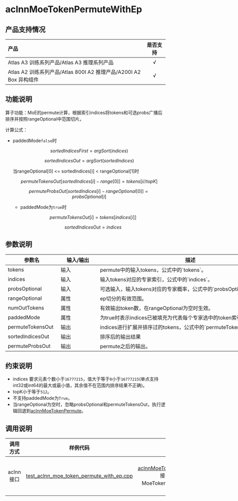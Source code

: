 # aclnnMoeTokenPermuteWithEp

## 产品支持情况

| 产品                                                         | 是否支持 |
| :----------------------------------------------------------- | :------: |
| <term>Atlas A3 训练系列产品/Atlas A3 推理系列产品</term>     |    √     |
| <term>Atlas A2 训练系列产品/Atlas 800I A2 推理产品/A200I A2 Box 异构组件</term> |    √     |

## 功能说明

算子功能：MoE的permute计算，根据索引indices将tokens和可选probs广播后排序并按照rangeOptional中范围切片。

计算公式：
- paddedMode`false`时

    $$
    sortedIndicesFirst=argSort(indices)
    $$

    $$
    sortedIndicesOut=argSort(sortedIndices)
    $$

    当rangeOptional[0] <= sortedIndices[i] < rangeOptional[1]时

    $$
    permuteTokensOut[sortedIndices[i]-range[0]]=tokens[i//topK]
    $$

    $$
    permuteProbsOut[sortedIndices[i]-rangeOptional[0]]=probsOptional[i]
    $$

  - paddedMode为`true`时

    $$
    permuteTokensOut[i]=tokens[indices[i]]
    $$

    $$
    sortedIndicesOut=indices
    $$

## 参数说明

<table style="undefined;table-layout: fixed; width: 1576px"> <colgroup>
 <col style="width: 170px">
 <col style="width: 170px">
 <col style="width: 800px">
 <col style="width: 800px">
 <col style="width: 200px">
 </colgroup>
 <thead>
  <tr>
   <th>参数名</th>
   <th>输入/输出</th>
   <th>描述</th>
   <th>数据类型</th>
   <th>数据格式</th>
  </tr></thead>
 <tbody>
  <tr>
   <td>tokens</td>
   <td>输入</td>
   <td>permute中的输入tokens，公式中的`tokens`。</td>
   <td>BFLOAT16、FLOAT16、FLOAT32</td>
   <td>ND</td>
  </tr>
  <tr>
   <td>indices</td>
   <td>输入</td>
   <td>输入tokens对应的专家索引，公式中的`indices`。</td>
   <td>INT32、INT64</td>
   <td>ND</td>
  </tr>
  <tr>
   <td>probsOptional</td>
   <td>输入</td>
   <td>可选输入，输入tokens对应的专家概率，公式中的`probsOptional`。</td>
   <td>BFLOAT16、FLOAT16、FLOAT32</td>
   <td>ND</td>
  </tr>
  <tr>
   <td>rangeOptional</td>
   <td>属性</td>
   <td>ep切分的有效范围。</td>
   <td>aclIntArray</td>
   <td>-</td>
  </tr>
  <tr>
   <td>numOutTokens</td>
   <td>属性</td>
   <td>有效输出token数，在rangeOptional为空时生效。</td>
   <td>INT64</td>
   <td>-</td>
  </tr>
  <tr>
   <td>paddedMode</td>
   <td>属性</td>
   <td>为true时表示indices已被填充为代表每个专家选中的token索引。</td>
   <td>BOOL</td>
   <td>-</td>
  </tr>
  <tr>
   <td>permuteTokensOut</td>
   <td>输出</td>
   <td>indices进行扩展并排序过的tokens，公式中的`permuteTokensOut`。</td>
   <td>BFLOAT16、FLOAT16、FLOAT32</td>
   <td>ND</td>
  </tr>
  <tr>
   <td>sortedIndicesOut</td>
   <td>输出</td>
   <td>排序后的输出结果</td>
   <td>INT32</td>
   <td>ND</td>
  </tr>
  <tr>
   <td>permuteProbsOut</td>
   <td>输出</td>
   <td>permute之后的输出。</td>
   <td>BFLOAT16、FLOAT16、FLOAT32</td>
   <td>ND</td>
  </tr>
 </tbody></table>



## 约束说明

- indices 要求元素个数小于`16777215`，值大于等于`0`小于`16777215`(单点支持int32或int64的最大或最小值，其余值不在范围内排序结果不正确)。
- topK小于等于`512`。
- 不支持paddedMode为`True`。
- 当rangeOptional为空时，忽略probsOptional和permuteTokensOut，执行逻辑回退到[aclnnMoeTokenPermute](../moe_token_permute/docs/aclnnMoeTokenPermute.md)。

## 调用说明

| 调用方式  | 样例代码                                  | 说明                                                     |
| :--------: | :----------------------------------------: | :-------------------------------------------------------: |
| aclnn接口 | [test_aclnn_moe_token_permute_with_ep.cpp](examples/test_aclnn_moe_token_permute_with_ep.cpp) | 通过[aclnnMoeTokenPermuteWithEp](docs/aclnnMoeTokenPermuteWithEp.md)接口方式调用MoeTokenPermuteWithEp算子。 |

